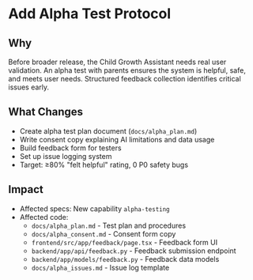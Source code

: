 # Add Alpha Test Protocol

## Why
Before broader release, the Child Growth Assistant needs real user validation. An alpha test with parents ensures the system is helpful, safe, and meets user needs. Structured feedback collection identifies critical issues early.

## What Changes
- Create alpha test plan document (`docs/alpha_plan.md`)
- Write consent copy explaining AI limitations and data usage
- Build feedback form for testers
- Set up issue logging system
- Target: ≥80% "felt helpful" rating, 0 P0 safety bugs

## Impact
- Affected specs: New capability `alpha-testing`
- Affected code:
  - `docs/alpha_plan.md` - Test plan and procedures
  - `docs/alpha_consent.md` - Consent form copy
  - `frontend/src/app/feedback/page.tsx` - Feedback form UI
  - `backend/app/api/feedback.py` - Feedback submission endpoint
  - `backend/app/models/feedback.py` - Feedback data models
  - `docs/alpha_issues.md` - Issue log template

